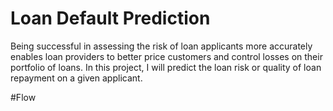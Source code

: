 # Loan Default Prediction

Being successful in assessing the risk of loan applicants more accurately enables loan providers to better price customers and control losses on their portfolio of loans. In this project, I will predict the loan risk or quality of loan repayment on a given applicant.

#Flow

